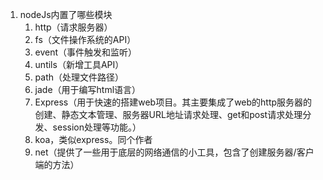 1. nodeJs内置了哪些模块
   1. http（请求服务器）
   2. fs（文件操作系统的API）
   3. event（事件触发和监听）
   4. untils（新增工具API）
   5. path（处理文件路径）
   6. jade（用于编写html语言）
   7. Express（用于快速的搭建web项目。其主要集成了web的http服务器的创建、静态文本管理、服务器URL地址请求处理、get和post请求处理分发、session处理等功能。）
   8. koa，类似express。同个作者
   9. net（提供了一些用于底层的网络通信的小工具，包含了创建服务器/客户端的方法）

